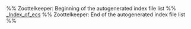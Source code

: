 %% Zoottelkeeper: Beginning of the autogenerated index file list  %%
 [\_Index\_of\_ecs](ecs/_Index_of_ecs.md)
%% Zoottelkeeper: End of the autogenerated index file list  %%

